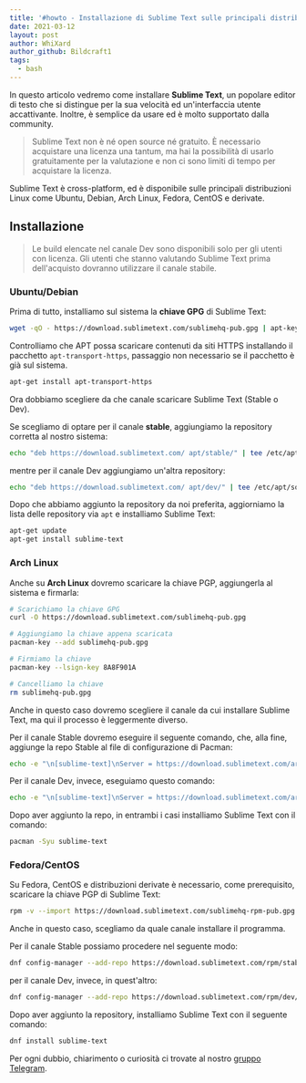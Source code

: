 ```yaml
---
title: '#howto - Installazione di Sublime Text sulle principali distribuzioni Linux'
date: 2021-03-12
layout: post
author: WhiXard
author_github: Bildcraft1
tags:
  - bash
---
```

In questo articolo vedremo come installare **Sublime Text**, un popolare editor di testo che si distingue per la sua velocità ed un'interfaccia utente accattivante. Inoltre, è semplice da usare ed è molto supportato dalla community.

> Sublime Text non è né open source né gratuito. È necessario acquistare una licenza una tantum, ma hai la possibilità di usarlo gratuitamente per la valutazione e non ci sono limiti di tempo per acquistare la licenza.

Sublime Text è cross-platform, ed è disponibile sulle principali distribuzioni Linux come Ubuntu, Debian, Arch Linux, Fedora, CentOS e derivate.

## Installazione

> Le build elencate nel canale Dev sono disponibili solo per gli utenti con licenza. Gli utenti che stanno valutando Sublime Text prima dell'acquisto dovranno utilizzare il canale stabile.

### Ubuntu/Debian

Prima di tutto, installiamo sul sistema la **chiave GPG** di Sublime Text:

```bash
wget -qO - https://download.sublimetext.com/sublimehq-pub.gpg | apt-key add -
```

Controlliamo che APT possa scaricare contenuti da siti HTTPS installando il pacchetto `apt-transport-https`, passaggio non necessario se il pacchetto è già sul sistema.

```bash
apt-get install apt-transport-https
```

Ora dobbiamo scegliere da che canale scaricare Sublime Text (Stable o Dev).

Se scegliamo di optare per il canale **stable**, aggiungiamo la repository corretta al nostro sistema:

```bash
echo "deb https://download.sublimetext.com/ apt/stable/" | tee /etc/apt/sources.list.d/sublime-text.list
```

mentre per il canale Dev aggiungiamo un'altra repository:

```bash
echo "deb https://download.sublimetext.com/ apt/dev/" | tee /etc/apt/sources.list.d/sublime-text.list
```

Dopo che abbiamo aggiunto la repository da noi preferita, aggiorniamo la lista delle repository via `apt` e installiamo Sublime Text:

```bash
apt-get update
apt-get install sublime-text
```

### Arch Linux

Anche su **Arch Linux** dovremo scaricare la chiave PGP, aggiungerla al sistema e firmarla:

```bash
# Scarichiamo la chiave GPG
curl -O https://download.sublimetext.com/sublimehq-pub.gpg

# Aggiungiamo la chiave appena scaricata
pacman-key --add sublimehq-pub.gpg

# Firmiamo la chiave
pacman-key --lsign-key 8A8F901A

# Cancelliamo la chiave
rm sublimehq-pub.gpg
```

Anche in questo caso dovremo scegliere il canale da cui installare Sublime Text, ma qui il processo è leggermente diverso.

Per il canale Stable dovremo eseguire il seguente comando, che, alla fine, aggiunge la repo Stable al file di configurazione di Pacman:

```bash
echo -e "\n[sublime-text]\nServer = https://download.sublimetext.com/arch/stable/x86_64" | tee -a /etc/pacman.conf
```

Per il canale Dev, invece, eseguiamo questo comando:

```bash
echo -e "\n[sublime-text]\nServer = https://download.sublimetext.com/arch/dev/x86_64" | tee -a /etc/pacman.conf
```

Dopo aver aggiunto la repo, in entrambi i casi installiamo Sublime Text con il comando:

```bash
pacman -Syu sublime-text
```

### Fedora/CentOS

Su Fedora, CentOS e distribuzioni derivate è necessario, come prerequisito, scaricare la chiave PGP di Sublime Text:

```bash
rpm -v --import https://download.sublimetext.com/sublimehq-rpm-pub.gpg
```

Anche in questo caso, scegliamo da quale canale installare il programma.

Per il canale Stable possiamo procedere nel seguente modo:

```bash
dnf config-manager --add-repo https://download.sublimetext.com/rpm/stable/x86_64/sublime-text.repo
```

per il canale Dev, invece, in quest'altro:

```bash
dnf config-manager --add-repo https://download.sublimetext.com/rpm/dev/x86_64/sublime-text.repo
```

Dopo aver aggiunto la repository, installiamo Sublime Text con il seguente comando:

```bash
dnf install sublime-text
```

Per ogni dubbio, chiarimento o curiosità ci trovate al nostro [gruppo Telegram](https://t.me/linuxpeople). 